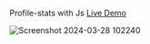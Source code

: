  Profile-stats with Js [Live Demo](https://davit2605.github.io/Profile-stats/)

 ![Screenshot 2024-03-28 102240](https://github.com/Davit2605/Profile-stats/assets/125227660/da5db9a1-a6a2-4ce9-b229-5cf8fd0f4d4e)
